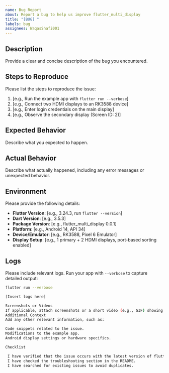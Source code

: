 ```yaml
---
name: Bug Report
about: Report a bug to help us improve flutter_multi_display
title: "[BUG] "
labels: bug
assignees: WaqasShafi001
---
```


## Description

Provide a clear and concise description of the bug you encountered.

## Steps to Reproduce

Please list the steps to reproduce the issue:

1. [e.g., Run the example app with `flutter run --verbose`]
2. [e.g., Connect two HDMI displays to an RK3588 device]
3. [e.g., Enter login credentials on the main display]
4. [e.g., Observe the secondary display (Screen ID: 2)]

## Expected Behavior

Describe what you expected to happen.

## Actual Behavior

Describe what actually happened, including any error messages or unexpected behavior.

## Environment

Please provide the following details:

- **Flutter Version**: [e.g., 3.24.3, run `flutter --version`]
- **Dart Version**: [e.g., 3.5.3]
- **Package Version**: [e.g., flutter_multi_display 0.0.1]
- **Platform**: [e.g., Android 14, API 34]
- **Device/Emulator**: [e.g., RK3588, Pixel 6 Emulator]
- **Display Setup**: [e.g., 1 primary + 2 HDMI displays, port-based sorting enabled]

## Logs

Please include relevant logs. Run your app with `--verbose` to capture detailed output:

```bash
flutter run --verbose

[Insert logs here]

Screenshots or Videos
If applicable, attach screenshots or a short video (e.g., GIF) showing the issue. You can drag and drop files here.
Additional Context
Add any other relevant information, such as:

Code snippets related to the issue.
Modifications to the example app.
Android display settings or hardware specifics.

Checklist

 I have verified that the issue occurs with the latest version of flutter_multi_display.
 I have checked the troubleshooting section in the README.
 I have searched for existing issues to avoid duplicates.


```
